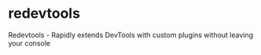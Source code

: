 # redevtools
Redevtools - Rapidly extends DevTools with custom plugins without leaving your console
